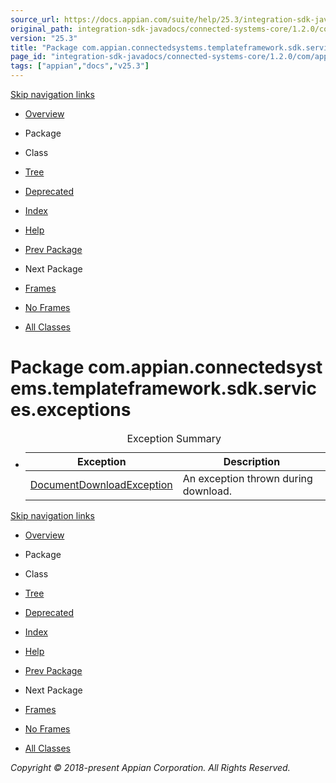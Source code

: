 ```yaml
---
source_url: https://docs.appian.com/suite/help/25.3/integration-sdk-javadocs/connected-systems-core/1.2.0/com/appian/connectedsystems/templateframework/sdk/services/exceptions/package-summary.html
original_path: integration-sdk-javadocs/connected-systems-core/1.2.0/com/appian/connectedsystems/templateframework/sdk/services/exceptions/package-summary.html
version: "25.3"
title: "Package com.appian.connectedsystems.templateframework.sdk.services.exceptions"
page_id: "integration-sdk-javadocs/connected-systems-core/1.2.0/com/appian/connectedsystems/templateframework/sdk/services/exceptions/package-summary"
tags: ["appian","docs","v25.3"]
---
```



[Skip navigation links](#skip.navbar.top "Skip navigation links")

-   [Overview](../../../../../../../overview-summary.html)
-   Package
-   Class
-   [Tree](package-tree.html)
-   [Deprecated](../../../../../../../deprecated-list.html)
-   [Index](../../../../../../../index-all.html)
-   [Help](../../../../../../../help-doc.html)

-   [Prev Package](../../../../../../../com/appian/connectedsystems/templateframework/sdk/services/package-summary.html)
-   Next Package

-   [Frames](../../../../../../../index.html?com/appian/connectedsystems/templateframework/sdk/services/exceptions/package-summary.html)
-   [No Frames](package-summary.html)

-   [All Classes](../../../../../../../allclasses-noframe.html)

# Package com.appian.connectedsystems.templateframework.sdk.services.exceptions

-   <table class="typeSummary" border="0" cellpadding="3" cellspacing="0" summary="Exception Summary table, listing exceptions, and an explanation"><caption><span>Exception Summary</span><span class="tabEnd">&nbsp;</span></caption><tbody><tr><th class="colFirst" scope="col">Exception</th><th class="colLast" scope="col">Description</th></tr></tbody><tbody><tr class="altColor"><td class="colFirst"><a href="../../../../../../../com/appian/connectedsystems/templateframework/sdk/services/exceptions/DocumentDownloadException.html" title="class in com.appian.connectedsystems.templateframework.sdk.services.exceptions">DocumentDownloadException</a></td><td class="colLast"><div class="block">An exception thrown during download.</div></td></tr></tbody></table>

[Skip navigation links](#skip.navbar.bottom "Skip navigation links")

-   [Overview](../../../../../../../overview-summary.html)
-   Package
-   Class
-   [Tree](package-tree.html)
-   [Deprecated](../../../../../../../deprecated-list.html)
-   [Index](../../../../../../../index-all.html)
-   [Help](../../../../../../../help-doc.html)

-   [Prev Package](../../../../../../../com/appian/connectedsystems/templateframework/sdk/services/package-summary.html)
-   Next Package

-   [Frames](../../../../../../../index.html?com/appian/connectedsystems/templateframework/sdk/services/exceptions/package-summary.html)
-   [No Frames](package-summary.html)

-   [All Classes](../../../../../../../allclasses-noframe.html)

_Copyright © 2018-present Appian Corporation. All Rights Reserved._